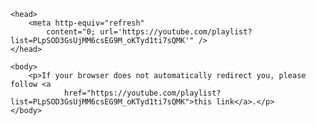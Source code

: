 <!-- https://www.w3docs.com/snippets/html/how-to-redirect-a-web-page-in-html.html -->
<!-- PeterKW.github.io/Music/KOS/2024Christmas -->
<!-- Requires https:// otherwise appends to root url-->
<html>

    <head>
        <meta http-equiv="refresh"
            content="0; url='https://youtube.com/playlist?list=PLpSOD3GsUjMM6csEG9M_oKTyd1ti7sQMK'" />
    </head>

    <body>
        <p>If your browser does not automatically redirect you, please follow <a
                href="https://youtube.com/playlist?list=PLpSOD3GsUjMM6csEG9M_oKTyd1ti7sQMK">this link</a>.</p>
    </body>

</html>